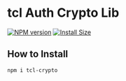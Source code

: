 # tcl Auth Crypto Lib

[![NPM version](https://badge.fury.io/js/tcl-crypto.svg)](https://npmjs.org/package/tcl-crypto@latest)
[![Install Size](https://packagephobia.now.sh/badge?p=tcl-crypto@latest)](https://packagephobia.now.sh/result?p=tcl-crypto@latest)

## How to Install

`npm i tcl-crypto`
